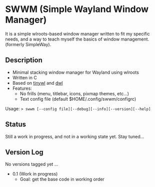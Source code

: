# SWWM (Simple Wayland Window Manager)

It is a simple wlroots-based window manager written to fit my specific needs, and a way 
to teach myself the basics of window management. (formerly SimpleWay).

## Description

 - Minimal stacking window manager for Wayland using wlroots
 - Written in C
 - Based on [tinywl] and [dwl]
 - Features:
   - No frills (menu, titlebar, icons, pixmap themes, etc...)
   - Text config file (default $HOME/.config/swwm/configrc)

[tinywl]: https://gitlab.freedesktop.org/wlroots/wlroots/-/tree/master/tinywl
[dwl]: https://codeberg.org/dwl/dwl

Usage:
`> swwm [--config file][--debug][--info][--version][--help]`

## Status
Still a work in progress, and not in a working state yet. Stay tuned...


## Version Log
No versions tagged yet ...

  - 0.1 (Work in progress)
    - Goal: get the base code in working order
